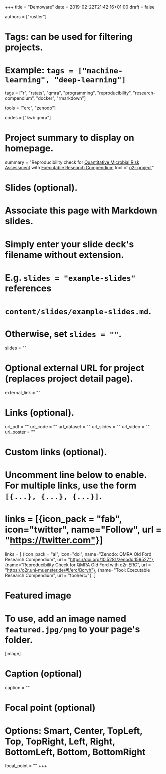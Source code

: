 +++
title = "Demoware"
date = 2019-02-22T21:42:16+01:00
draft = false

authors = ["rustler"]

# Tags: can be used for filtering projects.
# Example: `tags = ["machine-learning", "deep-learning"]`
tags = ["r", "rstats", "qmra", "programming", "reproducibility", "research-compendium", 
"docker", "rmarkdown"]

tools = ["erc", "zenodo"]

codes = ["kwb.qmra"]

# Project summary to display on homepage.
summary = "Reproducibility check for [Quantitative Microbial Risk Assessment](https://doi.org/10.5281/zenodo.159527) with [Executable Research Compendium](tool/erc/) tool of [o2r project](https://o2r.info)"

# Slides (optional).
#   Associate this page with Markdown slides.
#   Simply enter your slide deck's filename without extension.
#   E.g. `slides = "example-slides"` references 
#   `content/slides/example-slides.md`.
#   Otherwise, set `slides = ""`.
slides = ""

# Optional external URL for project (replaces project detail page).
external_link = ""

# Links (optional).
url_pdf = ""
url_code = ""
url_dataset = ""
url_slides = ""
url_video = ""
url_poster = ""

# Custom links (optional).
#   Uncomment line below to enable. For multiple links, use the form `[{...}, {...}, {...}]`.
# links = [{icon_pack = "fab", icon="twitter", name="Follow", url = "https://twitter.com"}]
links = [
{icon_pack = "ai", icon="doi", name="Zenodo: QMRA Old Ford Research Compendium", url = "https://doi.org/10.5281/zenodo.159527"},
{name="Reproducibility Check for QMRA Old Ford with o2r-ERC", url = "https://o2r.uni-muenster.de/#!/erc/Bcrvh"},
{name="Tool: Executable Research Compendium", url = "tool/erc/"},
]

# Featured image
# To use, add an image named `featured.jpg/png` to your page's folder. 
[image]
  # Caption (optional)
  caption = ""

  # Focal point (optional)
  # Options: Smart, Center, TopLeft, Top, TopRight, Left, Right, BottomLeft, Bottom, BottomRight
  focal_point = ""
+++
